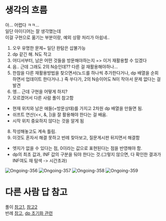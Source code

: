 # 생각의 흐름
아... 어렵다 ㅋㅋ...<br>
일단 아이디어는 잘 생각했는데<br>
이걸 구현으로 옮기는 부분이랑, 예외 상황 처리가 아쉽네..
1. 오우 유명한 문제~ 일단 완탐은 삽불가능
2. dp 같긴 해. N도 작고
3. 어디서부터, 남은 어떤 것들을 방문해야하는지 => 이거 재활용할 수 있겠다
4. 음.. 근데 그래도 2의 N승인데?? 다른 걸 재활용해야하나...
5. 한참을 다른 재활용방법을 찾으면서(노드를 하나씩 추가한다거나, dp 배열을 순회하면서 업데이트 한다거나..) 죽 쑤다가, 2의 N승이어도 N이 작아서 문제 없다는 걸 발견
6. 엥... 근데 구현을 어떻게 하지?
7. 모르겠어서 다른 사람 풀이 참고함
- 현재 위치와 남은 애들(=방문상태)를 가지고 2차원 dp 배열을 만들면 됨.
- 쉬프트 연산(<<, &, |)을 잘 활용해야 한다는 걸 배움.
- 시작 위치 중요하지 않다는 것을 알게 됨
8. 작성해놓고도 계속 틀림.
9. 이것도 혼자서 해결 못하고 반례 찾아보고, 질문게시판 뒤지면서 해결함
- 엣지가 없을 수 있다는 점, 0이라는 값으로 표현된다는 점을 반영해야 함.
- dp의 최초 값과, INF 값의 구분을 둬야 한다는 것.(그렇지 않으면, 다 확인한 결과가 INF여도 재 탐색 -> 시간초과)

![Ongoing-356](https://github.com/user-attachments/assets/9aa66c77-4f21-4d3c-9d77-b05e3d7c2f2a)
![Ongoing-357](https://github.com/user-attachments/assets/6a3596c3-37ee-474c-9db2-05ad1beb1f2d)
![Ongoing-358](https://github.com/user-attachments/assets/f3a54a4a-8bed-42c7-b151-a06aabeb8981)
![Ongoing-359](https://github.com/user-attachments/assets/2fb7ed20-447f-4b97-8c60-1e1e7e46124f)

# 다른 사람 답 참고
풀이 [참고1](https://velog.io/@dltmdrl1244/%EC%95%8C%EA%B3%A0%EB%A6%AC%EC%A6%98-%EC%99%B8%ED%8C%90%EC%9B%90-%EC%88%9C%ED%9A%8CTSP-%EC%95%8C%EA%B3%A0%EB%A6%AC%EC%A6%98), [참고2](https://velog.io/@vantaa89/%EC%99%B8%ED%8C%90%EC%9B%90-%EC%88%9C%ED%9A%8C-%EB%AC%B8%EC%A0%9CTraveling-Salesman-Problem-TSP)<br>
반례 [참고](https://www.acmicpc.net/board/view/125448), [dp 초기화 관련](https://www.acmicpc.net/board/view/119776)
